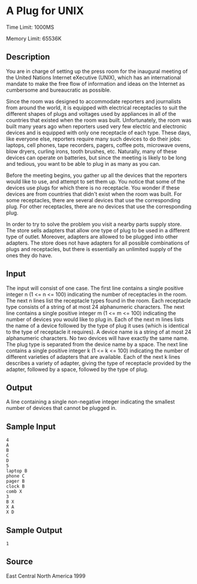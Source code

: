 # A Plug for UNIX

Time Limit: 1000MS

Memory Limit: 65536K


## Description

You are in charge of setting up the press room for the inaugural meeting of the United Nations Internet eXecutive (UNIX), which has an international mandate to make the free flow of information and ideas on the Internet as cumbersome and bureaucratic as possible.

Since the room was designed to accommodate reporters and journalists from around the world, it is equipped with electrical receptacles to suit the different shapes of plugs and voltages used by appliances in all of the countries that existed when the room was built. Unfortunately, the room was built many years ago when reporters used very few electric and electronic devices and is equipped with only one receptacle of each type. These days, like everyone else, reporters require many such devices to do their jobs: laptops, cell phones, tape recorders, pagers, coffee pots, microwave ovens, blow dryers, curling irons, tooth brushes, etc. Naturally, many of these devices can operate on batteries, but since the meeting is likely to be long and tedious, you want to be able to plug in as many as you can.

Before the meeting begins, you gather up all the devices that the reporters would like to use, and attempt to set them up. You notice that some of the devices use plugs for which there is no receptacle. You wonder if these devices are from countries that didn't exist when the room was built. For some receptacles, there are several devices that use the corresponding plug. For other receptacles, there are no devices that use the corresponding plug.

In order to try to solve the problem you visit a nearby parts supply store. The store sells adapters that allow one type of plug to be used in a different type of outlet. Moreover, adapters are allowed to be plugged into other adapters. The store does not have adapters for all possible combinations of plugs and receptacles, but there is essentially an unlimited supply of the ones they do have.


## Input

The input will consist of one case. The first line contains a single positive integer n (1 <= n <= 100) indicating the number of receptacles in the room. The next n lines list the receptacle types found in the room. Each receptacle type consists of a string of at most 24 alphanumeric characters. The next line contains a single positive integer m (1 <= m <= 100) indicating the number of devices you would like to plug in. Each of the next m lines lists the name of a device followed by the type of plug it uses (which is identical to the type of receptacle it requires). A device name is a string of at most 24 alphanumeric characters. No two devices will have exactly the same name. The plug type is separated from the device name by a space. The next line contains a single positive integer k (1 <= k <= 100) indicating the number of different varieties of adapters that are available. Each of the next k lines describes a variety of adapter, giving the type of receptacle provided by the adapter, followed by a space, followed by the type of plug.


## Output

A line containing a single non-negative integer indicating the smallest number of devices that cannot be plugged in.


## Sample Input

```
4
A
B
C
D
5
laptop B
phone C
pager B
clock B
comb X
3
B X
X A
X D
```


## Sample Output

```
1
```


## Source

East Central North America 1999

